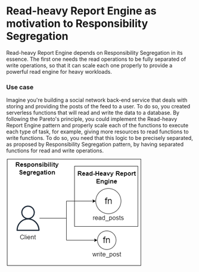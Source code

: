 # Read-heavy Report Engine as motivation to Responsibility Segregation
Read-heavy Report Engine depends on Responsibility Segregation in its essence. The first one needs the read operations to be fully separated of write operations, so that it can scale each one properly to provide a powerful read engine for heavy workloads. 

### Use case
Imagine you're building a social network back-end service that deals with storing and providing the posts of the feed to a user. To do so, you created serverless functions that will read and write the data to a database. By following the Pareto's principle, you could implement the Read-heavy Report Engine pattern and properly scale each of the functions to execute each type of task, for example, giving more resources to read functions to write functions. To do so, you need that this logic to be precisely separated, as proposed by Responsibility Segregation pattern, by having separated functions for read and write operations. 

![img](./II.png)